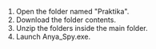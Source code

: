 1. Open the folder named "Praktika".
2. Download the folder contents.
3. Unzip the folders inside the main folder.
4. Launch Anya_Spy.exe.
